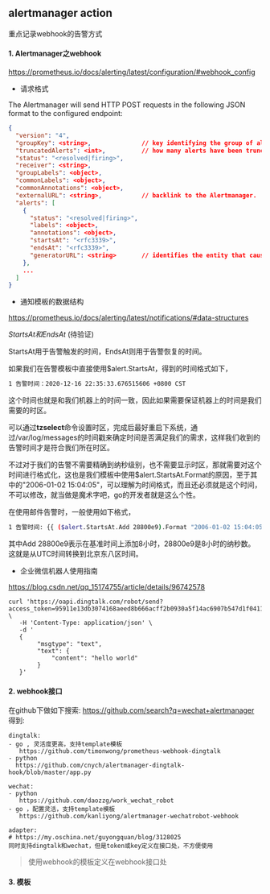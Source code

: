 ## alertmanager action

重点记录webhook的告警方式

#### 1. Alertmanager之webhook

https://prometheus.io/docs/alerting/latest/configuration/#webhook_config



- 请求格式

The Alertmanager will send HTTP POST requests in the following JSON format to the configured endpoint:

```json
{
  "version": "4",
  "groupKey": <string>,              // key identifying the group of alerts (e.g. to deduplicate)
  "truncatedAlerts": <int>,          // how many alerts have been truncated due to "max_alerts"
  "status": "<resolved|firing>",
  "receiver": <string>,
  "groupLabels": <object>,
  "commonLabels": <object>,
  "commonAnnotations": <object>,
  "externalURL": <string>,           // backlink to the Alertmanager.
  "alerts": [
    {
      "status": "<resolved|firing>",
      "labels": <object>,
      "annotations": <object>,
      "startsAt": "<rfc3339>",
      "endsAt": "<rfc3339>",
      "generatorURL": <string>       // identifies the entity that caused the alert
    },
    ...
  ]
}
```



- 通知模板的数据结构

https://prometheus.io/docs/alerting/latest/notifications/#data-structures



*StartsAt和EndsAt*  (待验证)

StartsAt用于告警触发的时间，EndsAt则用于告警恢复的时间。

如果我们在告警模板中直接使用$alert.StartsAt，得到的时间格式如下，

```bash
1 告警时间：2020-12-16 22:35:33.676515606 +0800 CST
```

这个时间也就是和我们机器上的时间一致，因此如果需要保证机器上的时间是我们需要的时区。

可以通过**tzselect**命令设置时区，完成后最好重启下系统，通过/var/log/messages的时间戳来确定时间是否满足我们的需求，这样我们收到的告警时间才是符合我们所在时区。

不过对于我们的告警不需要精确到纳秒级别，也不需要显示时区，那就需要对这个时间进行格式化，这也是我们模板中使用$alert.StartsAt.Format的原因，至于其中的"2006-01-02 15:04:05"，可以理解为时间格式，而且还必须就是这个时间，不可以修改，就当做是魔术字吧，go的开发者就是这么个性。

在使用邮件告警时，一般使用如下格式，

```bash
1 告警时间: {{ ($alert.StartsAt.Add 28800e9).Format "2006-01-02 15:04:05" }}
```

其中Add 28800e9表示在基准时间上添加8小时，28800e9是8小时的纳秒数。这就是从UTC时间转换到北京东八区时间。



- 企业微信机器人使用指南

https://blog.csdn.net/qq_15174755/article/details/96742578

```
curl 'https://oapi.dingtalk.com/robot/send?access_token=95911e13db3074168aeed8b666acff2b0930a5f14ac6907b547d1f041173593e' \
   -H 'Content-Type: application/json' \
   -d '
   {
        "msgtype": "text",
        "text": {
            "content": "hello world"
        }
   }'
```



#### 2. webhook接口

在github下做如下搜索: https://github.com/search?q=wechat+alertmanager 得到:

```
dingtalk:
- go , 灵活度更高，支持template模板
   https://github.com/timonwong/prometheus-webhook-dingtalk
- python
  https://github.com/cnych/alertmanager-dingtalk-hook/blob/master/app.py

wechat:
- python
   https://github.com/daozzg/work_wechat_robot
- go ，配置灵活，支持template模板
   https://github.com/kanliyong/alertmanager-wechatrobot-webhook

adapter:
# https://my.oschina.net/guyongquan/blog/3128025
同时支持dingtalk和wechat，但是token或key定义在接口处，不方便使用
```

> 使用webhook的模板定义在webhook接口处



#### 3. 模板


